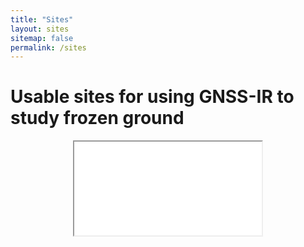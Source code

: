 ```yaml
---
title: "Sites"
layout: sites
sitemap: false
permalink: /sites
---
```


# Usable sites for using GNSS-IR to study frozen ground

<div style="width:100%; height:400px; border:none; text-align:center">
	<iframe 
	src = src="https://maps.googleapis.com/maps/api/js?key=AIzaSyD10Fid-ovVypHgfvy9OqRDNz65arl-lP8&callback=initMap&libraries=&v=weekly"
	defer
	></iframe>
	<script>
      // Initialize and add the map
      function initMap() {
        // The location of Uluru
        const uluru = { lat: -25.344, lng: 131.036 };
        // The map, centered at Uluru
        const map = new google.maps.Map(document.getElementById("map"), {
          zoom: 4,
          center: uluru,
        });
        // The marker, positioned at Uluru
        const marker = new google.maps.Marker({
          position: uluru,
          map: map,
        });
      }
    </script>
</div>
